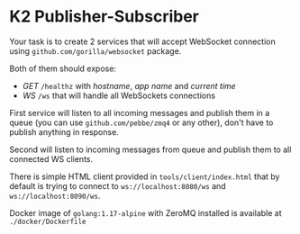 # K2 Publisher-Subscriber

Your task is to create 2 services that will accept WebSocket
connection using `github.com/gorilla/websocket` package.

Both of them should expose:
* _GET_ `/healthz` with _hostname_, _app name_ and _current time_
* _WS_ `/ws` that will handle all WebSockets connections

First service will listen to all incoming messages and publish
them in a queue (you can use `github.com/pebbe/zmq4` or any other),
don't have to publish anything in response.

Second will listen to incoming messages from queue and publish them
to all connected WS clients.

There is simple HTML client provided in `tools/client/index.html` that by default is
trying to connect to `ws://localhost:8080/ws` and `ws://localhost:8090/ws`.

Docker image of `golang:1.17-alpine` with ZeroMQ installed is available at `./docker/Dockerfile`
